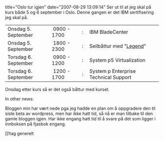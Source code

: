 title="Oslo tur igjen"
date="2007-08-29 13:09:14"
Ser ut til at jeg skal på kurs både 5 og 6 september i Oslo. Denne gangen er det IBM sertifisering jeg skal på.

<table><tr><td>Onsdag 5. September</td><td>&nbsp;0900 - 1700</td><td>&nbsp;:&nbsp;</td><td>IBM BladeCenter</td></tr><td>Onsdag 5. September</td><td>&nbsp;1800 - 2300</td><td>&nbsp;:&nbsp;</td><td>Seilbåttur med "<a href="http://www.legend.no/">Legend</a>"</td><tr><td>Torsdag 6. September</td><td>&nbsp;0900 - 1200</td><td>&nbsp;:&nbsp;</td><td>System p5 Virtualization</td></tr><tr><td>Torsdag 6. September</td><td>&nbsp;1200 - 1700</td><td>&nbsp;:&nbsp;</td><td>System p Enterprise Technical Support</td><td></td></tr></table>

Onsdag etter kurs så er det også båttur med kurset.


In other news:

Bloggen min har vært nede pga jeg hadde en plan om å oppgradere den til siste beta av wordpress, men har ikke hatt tid, så nå er man tilbake til den gamle bloggen igjen. Har ikke engang hatt tid til å svare på det som ligger i innboksen på fjasbok engang.

[[!tag  generelt
